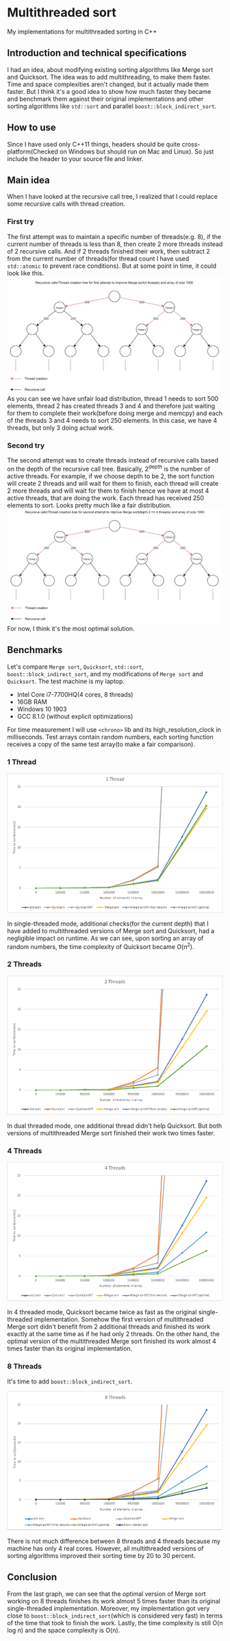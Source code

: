 # Multithreaded sort
My implementations for multithreaded sorting in C++

## Introduction and technical specifications
I had an idea, about modifying existing sorting algorithms like Merge sort and Quicksort. The idea was to add multithreading, to make them faster. Time and space complexities aren't changed, but it actually made them faster. But I think it's a good idea to show how much faster they became and benchmark them against their original implementations and other sorting algorithms like `std::sort` and parallel `boost::block_indirect_sort`.

## How to use
Since I have used only C++11 things, headers should be quite cross-platform(Checked on Windows but should run on Mac and Linux). So just include the header to your source file and linker.

## Main idea
When I have looked at the recursive call tree, I realized that I could replace some recursive calls with thread creation.

### First try
The first attempt was to maintain a specific number of threads(e.g. 8), if the current number of threads is less than 8, then create 2 more threads instead of 2 recursive calls. And if 2 threads finished their work, then subtract 2 from the current number of threads(for thread count I have used `std::atomic` to prevent race conditions). But at some point in time, it could look like this. 
![First try](/Images/1.png)  
As you can see we have unfair load distribution, thread 1 needs to sort 500 elements, thread 2 has created threads 3 and 4 and therefore just waiting for them to complete their work(before doing merge and memcpy) and each of the threads 3 and 4 needs to sort 250 elements. In this case, we have 4 threads, but only 3 doing actual work.
 
### Second try
The second attempt was to create threads instead of recursive calls based on the depth of the recursive call tree. Basically, 2<sup>depth</sup> is the number of active threads. For example, if we choose depth to be 2, the sort function will create 2 threads and will wait for them to finish, each thread will create 2 more threads and will wait for them to finish hence we have at most 4 active threads, that are doing the work. Each thread has received 250 elements to sort. Looks pretty much like a fair distribution.
![Second try](/Images/2.png)  
For now, I think it's the most optimal solution.

## Benchmarks
Let's compare `Merge sort`, `Quicksort`, `std::sort`, `boost::block_indirect_sort`, and my modifications of `Merge sort` and `Quicksort`. The test machine is my laptop.
* Intel Core i7-7700HQ(4 cores, 8 threads)
* 16GB RAM
* Windows 10 1903
* GCC 8.1.0 (without explicit optimizations)

For time measurement I will use `<chrono>` lib and its high_resolution_clock in milliseconds. Test arrays contain random numbers, each sorting function receives a copy of the same test array(to make a fair comparison).
  
### 1 Thread
<p align="center">
  <img src="/Images/Benchmark1.png">
</p>    

In single-threaded mode, additional checks(for the current depth) that I have added to multithreaded versions of Merge sort and Quicksort, had a negligible impact on runtime. As we can see, upon sorting an array of random numbers, the time complexity of Quicksort became O(n<sup>2</sup>).
  
### 2 Threads
<p align="center">
  <img src="/Images/Benchmark2.png">
</p>
  
In dual threaded mode, one additional thread didn't help Quicksort. But both versions of multithreaded Merge sort finished their work two times faster.  

### 4 Threads
<p align="center">
  <img src="/Images/Benchmark4.png">
</p>
  
In 4 threaded mode, Quicksort became twice as fast as the original single-threaded implementation. Somehow the first version of multithreaded Merge sort didn't benefit from 2 additional threads and finished its work exactly at the same time as if he had only 2 threads. On the other hand, the optimal version of the multithreaded Merge sort finished its work almost 4 times faster than its original implementation. 

### 8 Threads
It's time to add `boost::block_indirect_sort`.
<p align="center">
  <img src="/Images/Benchmark8.png">
</p>

There is not much difference between 8 threads and 4 threads because my machine has only 4 real cores. However, all multithreaded versions of sorting algorithms improved their sorting time by 20 to 30 percent.

## Conclusion

From the last graph, we can see that the optimal version of Merge sort working on 8 threads finishes its work almost 5 times faster than its original single-threaded implementation. Moreover, my implementation got very close to `boost::block_indirect_sort`(which is considered very fast) in terms of the time that took to finish the work. Lastly, the time complexity is still O(n log n) and the space complexity is O(n).
